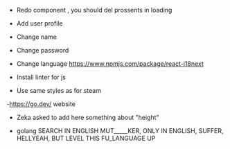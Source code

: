 - Redo component <Loading>, you should del prossents in loading 

- Add user profile
- Change name
- Change password
- Change language https://www.npmjs.com/package/react-i18next
- Install linter for js
- Use same styles as for steam

-https://go.dev/ website 

- Zeka asked to add here something about "height"













- golang SEARCH IN ENGLISH MUT_____KER, ONLY IN ENGLISH, SUFFER, HELLYEAH, BUT LEVEL THIS FU_LANGUAGE UP 